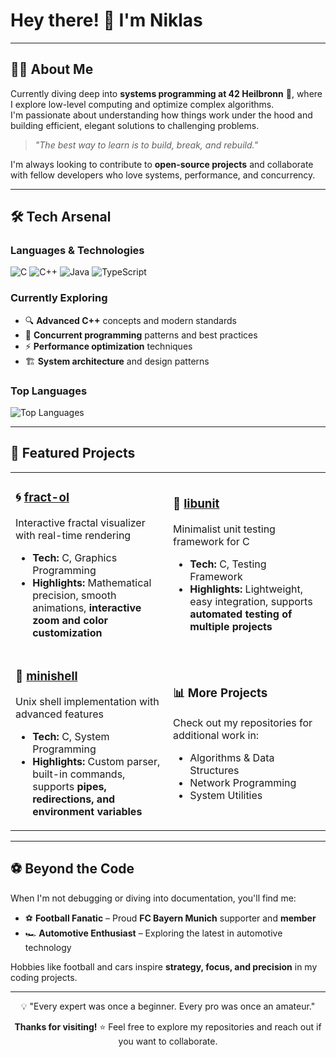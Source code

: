 # Hey there! 👋 I'm Niklas

---

## 🧑‍💻 About Me

Currently diving deep into **systems programming at 42 Heilbronn** 🏫, where I explore low-level computing and optimize complex algorithms.  
I'm passionate about understanding how things work under the hood and building efficient, elegant solutions to challenging problems.

> *"The best way to learn is to build, break, and rebuild."*

I'm always looking to contribute to **open-source projects** and collaborate with fellow developers who love systems, performance, and concurrency.  

---

## 🛠️ Tech Arsenal

### Languages & Technologies
![C](https://img.shields.io/badge/C-00599C?style=for-the-badge&logo=c&logoColor=white)
![C++](https://img.shields.io/badge/C++-00599C?style=for-the-badge&logo=c%2B%2B&logoColor=white)
![Java](https://img.shields.io/badge/Java-ED8B00?style=for-the-badge&logo=openjdk&logoColor=white)
![TypeScript](https://img.shields.io/badge/TypeScript-007ACC?style=for-the-badge&logo=typescript&logoColor=white)

### Currently Exploring
- 🔍 **Advanced C++** concepts and modern standards  
- 🧵 **Concurrent programming** patterns and best practices  
- ⚡ **Performance optimization** techniques  
- 🏗️ **System architecture** and design patterns  

### Top Languages

![Top Languages](https://github-readme-stats.vercel.app/api/top-langs/?username=nweber23&layout=compact&theme=radical)

---

## 🚀 Featured Projects

<table>
<tr>
<td width="50%">

### 🌀 [fract-ol](https://github.com/nweber23/fract-ol)
Interactive fractal visualizer with real-time rendering
- **Tech:** C, Graphics Programming
- **Highlights:** Mathematical precision, smooth animations, **interactive zoom and color customization**

</td>
<td width="50%">

### 🧪 [libunit](https://github.com/nweber23/libunit)  
Minimalist unit testing framework for C
- **Tech:** C, Testing Framework
- **Highlights:** Lightweight, easy integration, supports **automated testing of multiple projects**

</td>
</tr>
<tr>
<td width="50%">

### 🐚 [minishell](https://github.com/nweber23/minishell)
Unix shell implementation with advanced features
- **Tech:** C, System Programming
- **Highlights:** Custom parser, built-in commands, supports **pipes, redirections, and environment variables**

</td>
<td width="50%">

### 📊 More Projects
Check out my repositories for additional work in:
- Algorithms & Data Structures  
- Network Programming  
- System Utilities  

</td>
</tr>
</table>

---

## ⚽️ Beyond the Code

When I'm not debugging or diving into documentation, you'll find me:

- ⚽️ **Football Fanatic** – Proud **FC Bayern Munich** supporter and **member**  
- 🏎️ **Automotive Enthusiast** – Exploring the latest in automotive technology  

Hobbies like football and cars inspire **strategy, focus, and precision** in my coding projects.  

---

<div align="center">
💡 "Every expert was once a beginner. Every pro was once an amateur."

**Thanks for visiting!** ⭐ Feel free to explore my repositories and reach out if you want to collaborate.
</div>
